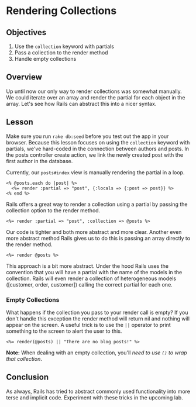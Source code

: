 # Rendering Collections

## Objectives

1. Use the `collection` keyword with partials
2. Pass a collection to the render method
3. Handle empty collections

## Overview

Up until now our only way to render collections was somewhat manually. We could
iterate over an array and render the partial for each object in the array. Let's
see how Rails can abstract this into a nicer syntax.

## Lesson

Make sure you run `rake db:seed` before you test out the app in your browser.
Because this lesson focuses on using the `collection` keyword with partials,
we've hard-coded in the connection between authors and posts. In the posts
controller create action, we link the newly created post with the first author
in the database.

Currently, our `posts#index` view is manually rendering the partial in a loop.

```erb
<% @posts.each do |post| %>
  <%= render :partial => "post", {:locals => {:post => post}} %>
<% end %>
```

Rails offers a great way to render a collection using a partial by passing the
collection option to the render method.

```erb
<%= render :partial => "post", :collection => @posts %>
```

Our code is tighter and both more abstract and more clear. Another even more
abstract method Rails gives us to do this is passing an array directly to the
render method.

```erb
<%= render @posts %>
```

This approach is a bit more abstract. Under the hood Rails uses the convention
that you will have a partial with the name of the models in the collection.
Rails will even render a collection of heterogeneous models
([customer, order, customer]) calling the correct partial for each one.

### Empty Collections

What happens if the collection you pass to your render call is empty? If you
don't handle this exception the render method will return nil and nothing will
appear on the screen. A useful trick is to use the `||` operator to print
something to the screen to alert the user to this.

```erb
<%= render(@posts) || "There are no blog posts!" %>
```

**Note:** When dealing with an empty collection, you'll _need to use `()` to
wrap that collection_.

## Conclusion

As always, Rails has tried to abstract commonly used functionality into more
terse and implicit code. Experiment with these tricks in the upcoming lab.
